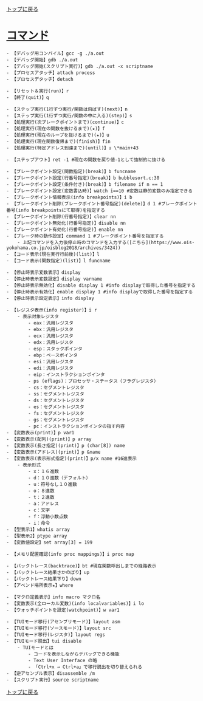 [トップに戻る](../index.md)

# [コマンド](https://flex.phys.tohoku.ac.jp/texi/gdb-j/gdb-j_toc.html)
	
	- 【デバッグ用コンパイル】gcc -g ./a.out
	- 【デバッグ開始】gdb ./a.out
	- 【デバッグ開始(スクリプト実行)】gdb ./a.out -x scriptname
	- 【プロセスアタッチ】attach process
	- 【プロセスデタッチ】detach
	
	- 【リセット＆実行(run)】r
	- 【終了(quit)】q
	
	- 【ステップ実行(1行ずつ実行/関数は飛ばす)(next)】n
	- 【ステップ実行(1行ずつ実行/関数の中に入る)(step)】s
	- 【処理実行(次ブレークポイントまで)(continue)】c
	- 【処理実行(現在の関数を抜けるまで)(★)】f
	- 【処理実行(現在のループを抜けるまで)(★)】u
	- 【処理実行(現在関数復帰まで)(finish)】fin
	- 【処理実行(特定アドレス到達まで)(until)】u \*main+43
	
	- 【ステップアウト】ret -1 #現在の関数を戻り値-1として強制的に抜ける
	
	- 【ブレークポイント設定(関数指定)(break)】b funcname
	- 【ブレークポイント設定(行番号指定)(break)】b bubblesort.c:30
	- 【ブレークポイント設定(条件付き)(break)】b filename if n == 1
	- 【ブレークポイント設定(変数書込時)】watch i==10 #変数は静的変数のみ指定できる
	- 【ブレークポイント情報表示(info breakpoints)】i b
	- 【ブレークポイント削除(ブレークポイント番号指定)(delete)】d 1 #ブレークポイント番号(info breakpointsにて取得)を指定する
	- 【ブレークポイント削除(行番号指定)】clear nn
	- 【ブレークポイント無効化(行番号指定)】disable nn
	- 【ブレークポイント有効化(行番号指定)】enable nn
	- 【ブレーク時の動作設定】command 1 #ブレークポイント番号を指定する
		- 上記コマンドを入力後停止時のコマンドを入力する([こちら](https://www.ois-yokohama.co.jp/oisblog2018/archives/3424))
	- 【コード表示(現在実行行前後)(list)】l
	- 【コード表示(関数指定)(list)】l funcname
	
	- 【停止時表示変数表示】display
	- 【停止時表示変数設定】display varname
	- 【停止時表示無効化】disable display 1 #info displayで取得した番号を指定する
	- 【停止時表示有効化】enable display 1 #info displayで取得した番号を指定する
	- 【停止時表示設定表示】info display
	
	- 【レジスタ表示(info register)】i r
		- 表示対象レジスタ
			- eax：汎用レジスタ
			- ebx：汎用レジスタ
			- ecx：汎用レジスタ
			- edx：汎用レジスタ
			- esp：スタックポインタ
			- ebp：ベースポインタ
			- esi：汎用レジスタ
			- edi：汎用レジスタ
			- eip：インストラクションポインタ
			- ps (eflags)：プロセッサ・ステータス（フラグレジスタ）
			- cs：セグメントレジスタ
			- ss：セグメントレジスタ
			- ds：セグメントレジスタ
			- es：セグメントレジスタ
			- fs：セグメントレジスタ
			- gs：セグメントレジスタ
			- pc：インストラクションポインタの指す内容
	- 【変数表示(print)】p var1
	- 【変数表示(配列)(print)】p array
	- 【変数表示(長さ指定)(print)】p (char[8]) name
	- 【変数表示(アドレス)(print)】p &name
	- 【変数表示(表示形式指定)(print)】p/x name #16進表示
		- 表示形式
			- x：１６進数
			- d：１０進数（デフォルト）
			- u：符号なし１０進数
			- o：８進数
			- t：２進数
			- a：アドレス
			- c：文字
			- f：浮動小数点数
			- i：命令
	- 【型表示1】whatis array
	- 【型表示2】ptype array
	- 【変数値設定】set array[3] = 199
	
	- 【メモリ配置確認(info proc mappings)】i proc map
	
	- 【バックトレース(backtrace)】bt #現在関数呼出しまでの経路表示
	- 【バックトレース結果さかのぼり】up
	- 【バックトレース結果下り】down
	- 【アベンド場所表示★】where
	
	- 【マクロ定義表示】info macro マクロ名	
	- 【変数表示(全ローカル変数)(info localvariables)】i lo
	- 【ウォッチポイントを設定(watchpoint)】w var1
	
	- 【TUIモード移行(アセンブリモード)】layout asm
	- 【TUIモード移行(ソースモード)】layout src
	- 【TUIモード移行(レジスタ)】layout regs
	- 【TUIモード脱出】tui disable
		- TUIモードとは
			- コードを表示しながらデバッグできる機能
			- Text User Interface の略
			- 「Ctrl+x → Ctrl+a」で移行脱出を切り替えられる
	- 【逆アセンブル表示】disassemble /m
	- 【スクリプト実行】source scriptname

[トップに戻る](../index.md)
